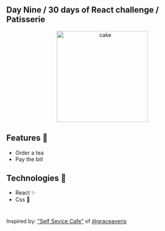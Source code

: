 ## Day Nine / 30 days of React challenge / Patisserie

<p  align="center">
<img  src="https://media.giphy.com/media/wvITTwZ3BeJiM/giphy.gif"  height="240" alt="cake">
</p>

## Features :unicorn: 
* Order a tea
* Pay the bill 

## Technologies :mag_right:
* React :sparkles:
* Css :nail_care:

#
Inspired by: ["Self Sevice Cafe"](https://github.com/graceaveris/React.js_self_service_cafe_POS_system) of [@graceaveris](https://github.com/graceaveris)
